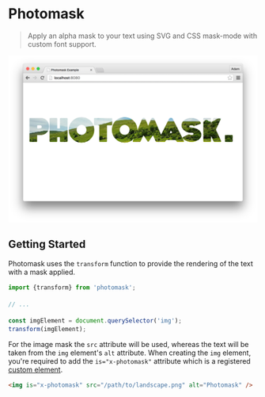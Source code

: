 # Photomask

> Apply an alpha mask to your text using SVG and CSS mask-mode with custom font support.

![Photomask Example](media/screenshot.png)

## Getting Started

Photomask uses the `transform` function to provide the rendering of the text with a mask applied.

```javascript
import {transform} from 'photomask';

// ...

const imgElement = document.querySelector('img');
transform(imgElement);
```

For the image mask the `src` attribute will be used, whereas the text will be taken from the `img` element's `alt` attribute. When creating the `img` element, you're required to add the `is="x-photomask"` attribute which is a registered [custom element](http://www.html5rocks.com/en/tutorials/webcomponents/customelements/).

```html
<img is="x-photomask" src="/path/to/landscape.png" alt="Photomask" />
```

